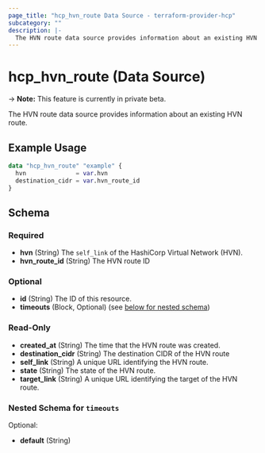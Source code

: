 ```yaml
---
page_title: "hcp_hvn_route Data Source - terraform-provider-hcp"
subcategory: ""
description: |-
  The HVN route data source provides information about an existing HVN route.
---
```


# hcp_hvn_route (Data Source)

-> **Note:** This feature is currently in private beta.

The HVN route data source provides information about an existing HVN route.

## Example Usage

```terraform
data "hcp_hvn_route" "example" {
  hvn              = var.hvn
  destination_cidr = var.hvn_route_id
}
```

<!-- schema generated by tfplugindocs -->
## Schema

### Required

- **hvn** (String) The `self_link` of the HashiCorp Virtual Network (HVN).
- **hvn_route_id** (String) The HVN route ID

### Optional

- **id** (String) The ID of this resource.
- **timeouts** (Block, Optional) (see [below for nested schema](#nestedblock--timeouts))

### Read-Only

- **created_at** (String) The time that the HVN route was created.
- **destination_cidr** (String) The destination CIDR of the HVN route
- **self_link** (String) A unique URL identifying the HVN route.
- **state** (String) The state of the HVN route.
- **target_link** (String) A unique URL identifying the target of the HVN route.

<a id="nestedblock--timeouts"></a>
### Nested Schema for `timeouts`

Optional:

- **default** (String)